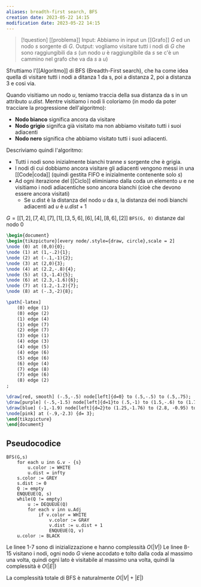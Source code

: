 ```yaml
---
aliases: breadth-first search, BFS
creation date: 2023-05-22 14:15
modification date: 2023-05-22 14:15
---
```


>[!question] [[problema]]
>Input: Abbiamo in input un [[Grafo]] $G$ ed un nodo $s$ sorgente di $G$.
>Output: vogliamo visitare tutti i nodi di $G$ che sono raggiungibili da $s$ (un nodo $u$ è raggiungibile da $s$ se c'è un cammino nel grafo che va da $s$ a $u$)


Sfruttiamo l'[[Algoritmo]] di BFS (Breadth-First search), che ha come idea quella di visitare tutti i nodi a ditanza 1 da s, poi a distanza 2, poi a distanza 3 e cosi via.

Quando visitiamo un nodo $u$, teniamo traccia della sua distanza da s in un attributo $u$.*dist*. Mentre visitiamo i nodi li coloriamo (in modo da poter tracciare la progressione dell'algoritmo):
- **Nodo bianco** significa ancora da visitare
- **Nodo grigio** signifca già visitato ma non abbiamo visitato tutti i suoi adiacenti
- **Nodo nero** significa che abbiamo visitato tutti i suoi adiacenti.

Descriviamo quindi l'algoritmo:
- Tutti i nodi sono inizialmente bianchi tranne $s$ sorgente che è grigia.
- I nodi di cui dobbiamo ancora visitare gli adiacenti vengono messi in una [[Code|coda]] (quindi gestita FIFO e inizialmente contenente solo $s$)
- Ad ogni iterazione del [[Ciclo]] eliminiamo dalla coda un elemento $u$ e ne visitiamo i nodi adiacentiche sono ancora bianchi (cioè che devono essere ancora visitati)
	- Se $u.$dist è la distanza del nodo $u$ da $s$, la distanza dei nodi bianchi adiacenti ad $u$ è $u.dist+1$

$G = [[1,2],[7,4],[7],[1],[3,5,6],[6],[4],[8,6],[2]]$
`BFS(G, 0)` distanze dal nodo 0

```tikz
\begin{document}
\begin{tikzpicture}[every node/.style={draw, circle},scale = 2]
\node (0) at (0,0){0};
\node (1) at (1,-.2){1};
\node (2) at (-.1,-1){2};
\node (3) at (2,0){3};
\node (4) at (2.2,-.8){4};
\node (5) at (3,-1.4){5};
\node (6) at (2.3,-1.6){6};
\node (7) at (1.2,-1.2){7};
\node (8) at (-.3,-2){8};

\path[-latex] 
	(0) edge (1)
	(0) edge (2)
	(1) edge (4)
	(1) edge (7)
	(2) edge (7)
	(3) edge (1)
	(4) edge (3)
	(4) edge (5)
	(4) edge (6)
	(5) edge (6)
	(6) edge (4)
	(7) edge (8)
	(7) edge (6)
	(8) edge (2)
;

\draw[red, smooth] (-.5,-.5) node[left]{d=0} to (.5,-.5) to (.5,.75);
\draw[purple] (-.5,-1.5) node[left]{d=1}to (.5,-1) to (1.5,-.6) to (1.7,1);
\draw[blue] (-1,-1.9) node[left]{d=2}to (1.25,-1.76) to (2.8, -0.95) to (3,0);
\node[pink] at (-.9,-2.3) {d= 3};
\end{tikzpicture}
\end{document}
```

## Pseudocodice
```
BFS(G,s)
	for each u inn G.v - {s}
		u.color := WHITE
		u.dist = infty
	s.color := GREY
	s.dist := 0
	Q := empty
	ENQUEUE(Q, s)
	while(Q != empty)
		u := DEQUEUE(Q)
		for each v inn u.Adj
			if v.color = WHITE
				v.color := GRAY
				v.dist := u.dist + 1
				ENQUEUE(Q, v)
	u.color := BLACK
```

Le linee 1-7 sono di inizializzazione e hanno complessità $O(|V|)$
Le linee 8-15 visitano i nodi, ogni nodo $G$ viene accodato e tolto dalla coda al massimo una volta, quindi ogni lato è visitabile al massimo una volta, quindi la complessità è $O(|E|)$

La complessità totale di BFS è naturalmente $O(|V| + |E|)$